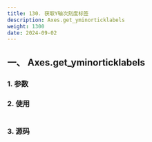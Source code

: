 ```yaml
---
title: 130. 获取Y轴次刻度标签
description: Axes.get_yminorticklabels
weight: 1300
date: 2024-09-02
---
```

<style>
th, td {
  border: 1px solid rgb(190, 190, 190);
}
</style>


## 一、 Axes.get_yminorticklabels


### 1. 参数




### 2. 使用



```python


```


### 3. 源码
```python

```




